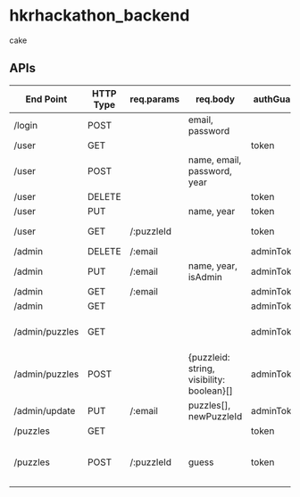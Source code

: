 # hkrhackathon_backend

cake


## APIs

| **End Point**  | **HTTP Type** | **req.params** | **req.body**                              | **authGuard** | **return**                                      |
|----------------|---------------|----------------|-------------------------------------------|---------------|-------------------------------------------------|
| /login         | POST          |                | email, password                           |               | token                                           |
| /user          | GET           |                |                                           | token         | publicUser                                      |
| /user          | POST          |                | name, email, password, year               |               | error/publicUser & token                        |
| /user          | DELETE        |                |                                           | token         | error/publicUser                                |
| /user          | PUT           |                | name, year                                | token         | error/publicUser                                |
| /user          | GET           | /:puzzleId     |                                           | token         | error/{userInput: string}                       |
| /admin         | DELETE        | /:email        |                                           | adminToken    | error/publicUser                                |
| /admin         | PUT           | /:email        | name, year, isAdmin                       | adminToken    | error/publicUser                                |
| /admin         | GET           | /:email        |                                           | adminToken    | error/publicUser                                |
| /admin         | GET           |                |                                           | adminToken    | error/publicUser[]                              |
| /admin/puzzles | GET           |                |                                           | adminToken    | error/{puzzleid: string, visibility: boolean}[] |
| /admin/puzzles | POST          |                | {puzzleid: string, visibility: boolean}[] | adminToken    | error/{puzzleid: string, visibility: boolean}[] |
| /admin/update  | PUT           | /:email        | puzzles[], newPuzzleId                    | adminToken    | error/publicUser                                |
| /puzzles       | GET           |                |                                           | token         | puzzleObjects[]                                 |
| /puzzles       | POST          | /:puzzleId     | guess                                     | token         | error/{answer: boolean, information: string}    |
